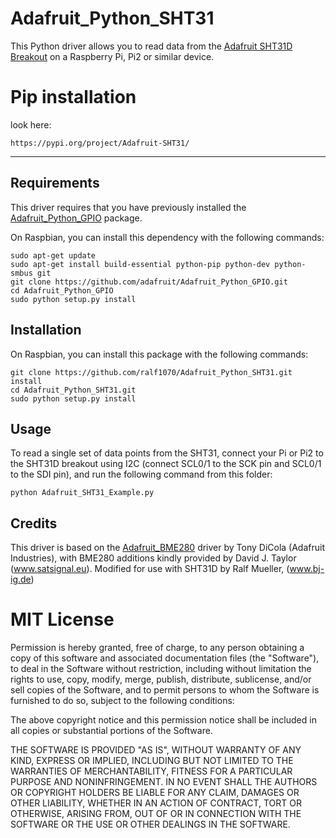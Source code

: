 # Adafruit_Python_SHT31

This Python driver allows you to read data from the [Adafruit SHT31D Breakout](https://www.adafruit.com/products/2857) on a Raspberry Pi, Pi2 or similar device.

# Pip installation

look here:

```
https://pypi.org/project/Adafruit-SHT31/
```

-------

## Requirements

This driver requires that you have previously installed the
[Adafruit_Python_GPIO](https://github.com/adafruit/Adafruit_Python_GPIO) package.

On Raspbian, you can install this dependency with the following commands:

```
sudo apt-get update
sudo apt-get install build-essential python-pip python-dev python-smbus git
git clone https://github.com/adafruit/Adafruit_Python_GPIO.git
cd Adafruit_Python_GPIO
sudo python setup.py install
```

## Installation

On Raspbian, you can install this package with the following commands:

```
git clone https://github.com/ralf1070/Adafruit_Python_SHT31.git install
cd Adafruit_Python_SHT31.git
sudo python setup.py install
```

## Usage

To read a single set of data points from the SHT31, connect your Pi or Pi2
to the SHT31D breakout using I2C (connect SCL0/1 to the SCK pin and SCL0/1
to the SDI pin), and run the following command from this folder:

```
python Adafruit_SHT31_Example.py
```

## Credits

This driver is based on the [Adafruit_BME280](https://github.com/adafruit/Adafruit_Python_BME280)
driver by Tony DiCola (Adafruit Industries), with BME280 additions kindly provided by
David J. Taylor (www.satsignal.eu).
Modified for use with SHT31D by Ralf Mueller, (www.bj-ig.de)

# MIT License

Permission is hereby granted, free of charge, to any person obtaining a copy
of this software and associated documentation files (the "Software"), to deal
in the Software without restriction, including without limitation the rights
to use, copy, modify, merge, publish, distribute, sublicense, and/or sell
copies of the Software, and to permit persons to whom the Software is
furnished to do so, subject to the following conditions:

The above copyright notice and this permission notice shall be included in
all copies or substantial portions of the Software.

THE SOFTWARE IS PROVIDED "AS IS", WITHOUT WARRANTY OF ANY KIND, EXPRESS OR
IMPLIED, INCLUDING BUT NOT LIMITED TO THE WARRANTIES OF MERCHANTABILITY,
FITNESS FOR A PARTICULAR PURPOSE AND NONINFRINGEMENT. IN NO EVENT SHALL THE
AUTHORS OR COPYRIGHT HOLDERS BE LIABLE FOR ANY CLAIM, DAMAGES OR OTHER
LIABILITY, WHETHER IN AN ACTION OF CONTRACT, TORT OR OTHERWISE, ARISING FROM,
OUT OF OR IN CONNECTION WITH THE SOFTWARE OR THE USE OR OTHER DEALINGS IN
THE SOFTWARE.
